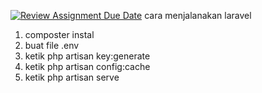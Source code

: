 [![Review Assignment Due Date](https://classroom.github.com/assets/deadline-readme-button-24ddc0f5d75046c5622901739e7c5dd533143b0c8e959d652212380cedb1ea36.svg)](https://classroom.github.com/a/bOnVcDng)
cara menjalanakan laravel
1. composter instal
2. buat file .env
3. ketik php artisan key:generate
4. ketik php artisan config:cache
5. ketik php artisan serve